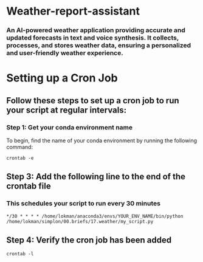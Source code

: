 # Weather-report-assistant

### An AI-powered weather application providing accurate and updated forecasts in text and voice synthesis. It collects, processes, and stores weather data, ensuring a personalized and user-friendly weather experience.

# Setting up a Cron Job

## Follow these steps to set up a cron job to run your script at regular intervals:

### Step 1: Get your conda environment name

To begin, find the name of your conda environment by running the following command:

`crontab -e`

## Step 3: Add the following line to the end of the crontab file

### This schedules your script to run every 30 minutes

`*/30 * * * * /home/lokman/anaconda3/envs/YOUR_ENV_NAME/bin/python /home/lokman/simplon/00.briefs/17.weather/my_script.py`

## Step 4: Verify the cron job has been added

`crontab -l`
